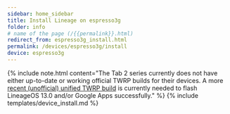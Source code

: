 ```yaml
---
sidebar: home_sidebar
title: Install Lineage on espresso3g
folder: info
# name of the page (/{{permalink}}.html)
redirect_from: espresso3g_install.html
permalink: /devices/espresso3g/install
device: espresso3g
---
```

{% include note.html content="The Tab 2 series currently does not have either up-to-date or working official TWRP builds for their devices. A more [recent (unofficial) unified TWRP build](https://forum.xda-developers.com/galaxy-tab-2/galaxy-tab-2-unified/recovery-team-win-recovery-project-twrp-t3464050) is currently needed to flash LineageOS 13.0 and/or Google Apps successfully." %}
{% include templates/device_install.md %}
